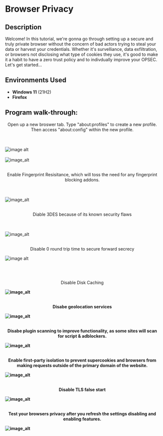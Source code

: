 <h1>Browser Privacy</h1>



<h2>Description</h2>
Welcome!
In this tutorial, we're gonna go through setting up a secure and truly private browser without the concern of bad actors trying to steal your data or harvest your credentials. Whether it's survelliance, data exfiltration, or browsers not disclosing what type of cookies they use, it's good to make it a habit to have a zero trust policy and to indivdually improve your OPSEC. Let's get started... 
<br />


<h2>Environments Used </h2>

- <b>Windows 11</b> (21H2)
- <b>Firefox</b>
<h2>Program walk-through:</h2>

<p align="center">
 Open up a new broswer tab. Type "about:profiles" to create a new profile. Then access "about:config" within the new profile. <br>
<br />
<br />
  
![image alt](https://i.imgur.com/C2HBmLv.png)
<br />
<br />
![image_alt](https://i.imgur.com/8zL7byy.png)
<br />
<br />

<p align="center">
Enable Fingerprint Resisitance, which will toss the need for any fingerprint blocking addons.<br>
<br />
<br />
  
![image_alt](https://i.imgur.com/CW08iUx.png)
<br />
<br />

<p align="center">
Diable 3DES because of its known security flaws<br>
<br />
<br />
  
![image_alt](https://i.imgur.com/1PbE3w7.png)
<br />
<br />

<p align="center">
 Disable 0 round trip time to secure forward secrecy <br>
 
![image alt](https://i.imgur.com/QHJwHja.png)

<br />
<br />

<p align="center">
Disable Disk Caching
<b />
<b />
  
![image_alt](https://i.imgur.com/oqkXYzI.png)
<br />
<br />

<p align="center">
Disabe geolocation services
<b />
<b />
  
![image_alt](https://i.imgur.com/ESpssqN.png)
<br />
<br />

<p align="center">
Disabe plugin scanning to improve functionality, as some sites will scan for script & adblockers.
<b />
<b />
  
![image_alt](https://i.imgur.com/NIMNlza.png)
<br />
<br />

<p align="center">
Enable first-party isolation to prevent supercookies and browsers from making  requests outside of the primary domain of the website.
<b />
<b />
  
![image_alt](https://i.imgur.com/j7magbk.png)
<br />
<br />

<p align="center">
Disable TLS false start
<b />
<b />

![image_alt](https://i.imgur.com/3VRGSeP.png)
<br />
<br />

<p align="center">
Test your browsers privacy after you refresh the settings disabling and enabling features.
<b />
<b />
  
![image_alt](https://i.imgur.com/eJnZ7Yv.png)
